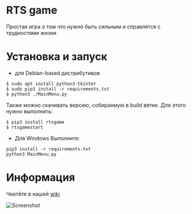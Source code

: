 # RTS game
Простая игра о том что нужно быть сильным и справлятся с трудностями жизни
# Установка и запуск
* для Debian-based дистрибутивов
```shell
$ sudo apt install python3-tkinter
$ sudo pip3 install -r requirements.txt
$ python3 ./MainMenu.py
```
Также можно скачивать версию, собираемую в build ветке. Для этого нужно выполнить:
```shell
$ pip3 install rtsgame
$ rtsgamestart
```
* Для Windows
Выполните:
```
pip3 install -r requirements.txt
python3 MainMenu.py
```
# Информация
Чиатйте в нашей [wiki](https://github.com/ashat1701/rts-game/wiki)
 
![Screenshot](https://i.ibb.co/PmXWj0V/Screenshot-from-2020-10-02-19-18-22.png)
